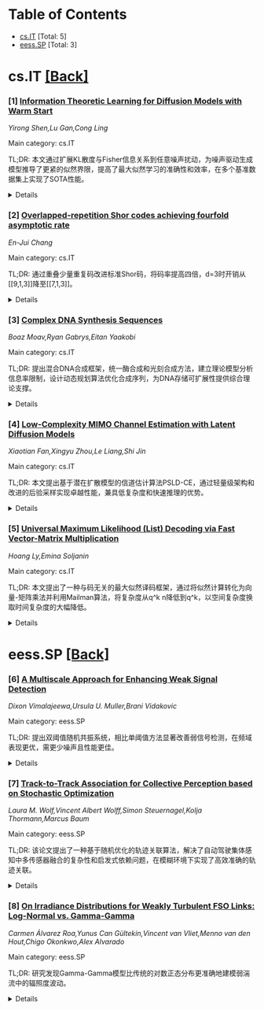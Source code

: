<div id=toc></div>

# Table of Contents

- [cs.IT](#cs.IT) [Total: 5]
- [eess.SP](#eess.SP) [Total: 3]


<div id='cs.IT'></div>

# cs.IT [[Back]](#toc)

### [1] [Information Theoretic Learning for Diffusion Models with Warm Start](https://arxiv.org/abs/2510.20903)
*Yirong Shen,Lu Gan,Cong Ling*

Main category: cs.IT

TL;DR: 本文通过扩展KL散度与Fisher信息关系到任意噪声扰动，为噪声驱动生成模型推导了更紧的似然界限，提高了最大似然学习的准确性和效率，在多个基准数据集上实现了SOTA性能。


<details>
  <summary>Details</summary>
Motivation: 基于扰动的似然估计模型在实际应用中表现突出，但存在收敛缓慢和理论理解有限的问题。现有方法在精度和效率方面有待改进，特别是在处理非高斯噪声分布和结构化噪声时需要更坚实的理论基础。

Method: 作者推导了一个更紧的噪声驱动模型似然界限，将经典的KL散度Fisher信息关系扩展到任意噪声扰动，突破了高斯假设的限制。该方法将扩散过程视为高斯信道，表达数据和模型之间的失配熵，并证明提出的目标函数上界化负对数似然(NLL)。 formulation允许灵活使用随机噪声分布，自然考虑传感器伪影、量化效应和数据分布平滑。

Result: 实验表明，所提模型在CIFAR-10上实现了竞争性的NLL，在ImageNet多个分辨率上获得了SOTA结果，全部无需数据增强。框架能够自然扩展到离散数据，证明了方法的通用性和有效性。

Conclusion: 本文提出了一个改进的似然界限，通过扩展KL散度与Fisher信息的关系到任意噪声扰动，提高了基于扰动的生成模型的最大似然学习的准确性和效率。该方法在保持与标准扩散训练兼容性的同时，实现了无需数据增强的竞争性性能，并自然扩展到离散数据。

Abstract: Generative models that maximize model likelihood have gained traction in many
practical settings. Among them, perturbation based approaches underpin many
strong likelihood estimation models, yet they often face slow convergence and
limited theoretical understanding. In this paper, we derive a tighter
likelihood bound for noise driven models to improve both the accuracy and
efficiency of maximum likelihood learning. Our key insight extends the
classical KL divergence Fisher information relationship to arbitrary noise
perturbations, going beyond the Gaussian assumption and enabling structured
noise distributions. This formulation allows flexible use of randomized noise
distributions that naturally account for sensor artifacts, quantization
effects, and data distribution smoothing, while remaining compatible with
standard diffusion training. Treating the diffusion process as a Gaussian
channel, we further express the mismatched entropy between data and model,
showing that the proposed objective upper bounds the negative log-likelihood
(NLL). In experiments, our models achieve competitive NLL on CIFAR-10 and SOTA
results on ImageNet across multiple resolutions, all without data augmentation,
and the framework extends naturally to discrete data.

</details>


### [2] [Overlapped-repetition Shor codes achieving fourfold asymptotic rate](https://arxiv.org/abs/2510.21030)
*En-Jui Chang*

Main category: cs.IT

TL;DR: 通过重叠少量重复码改进标准Shor码，将码率提高四倍，d=3时开销从[[9,1,3]]降至[[7,1,3]]。


<details>
  <summary>Details</summary>
Motivation: 标准Shor码采用两层重复码结构简单但码率相对较低，需要提高其效率和码率。

Method: 通过重叠少量重复码来改进标准Shor码的构造方法，替代原有的内外两层重复码结构。

Result: 将渐近码率提高了四倍；在最小距离d=3的情况下，将开销从[[9,1,3]]降低到更高效的[[7,1,3]]配置。

Conclusion: 提出的重叠重复码构造方法相比标准Shor码具有更高的效率和码率，为量子纠错码设计提供了一种更有效的解决方案。

Abstract: The standard Shor code employs two repetition codes as inner and outer codes,
yielding a simple structure but a relatively low code rate. By overlapping a
small number of repetition codes, we enhance the asymptotic code rate fourfold.
In the minimal-distance case $d = 3$, this construction reduces the overhead
from $[[9,1,3]]$ to the more efficient $[[7,1,3]]$ configuration.

</details>


### [3] [Complex DNA Synthesis Sequences](https://arxiv.org/abs/2510.21253)
*Boaz Moav,Ryan Gabrys,Eitan Yaakobi*

Main category: cs.IT

TL;DR: 提出混合DNA合成框架，统一酶合成和光刻合成方法，建立理论模型分析信息率限制，设计动态规划算法优化合成序列，为DNA存储可扩展性提供综合理论支撑。


<details>
  <summary>Details</summary>
Motivation: DNA存储虽然具有高密度和高耐久性优势，但其可扩展性受到并行链合成效率的根本限制。现有方法存在局限：酶合成允许无约束添加但效率低，光刻合成可并行但强制相同添加，需要更通用高效的合成框架。

Method: 提出混合合成框架：在每个合成循环中从受限子集选择核苷酸并并行掺入，建立了复杂合成序列概念；扩展信息率定义，分析删除球的类比；设计动态规划算法求解最优复杂合成序列；定义二维数组模型处理大规模链阵列的结构限制。

Result: 导出了最大信息率及其渐近行为的紧致表达式，建立了约束模型与理想化设置间的理论桥梁；设计的动态规划算法能有效计算最优复杂合成序列，并与最短公共超序列问题存在结构相似性；二维数组模型捕获了大规模链阵列的新结构限制。

Conclusion: 本研究建立了受约束DNA存储的新的综合理论框架，统一了现有的合成模型，为DNA存储的可扩展性发展奠定了理论基础，并为未来该领域的进展铺平了道路。

Abstract: DNA-based storage offers unprecedented density and durability, but its
scalability is fundamentally limited by the efficiency of parallel strand
synthesis. Existing methods either allow unconstrained nucleotide additions to
individual strands, such as enzymatic synthesis, or enforce identical additions
across many strands, such as photolithographic synthesis. We introduce and
analyze a hybrid synthesis framework that generalizes both approaches: in each
cycle, a nucleotide is selected from a restricted subset and incorporated in
parallel. This model gives rise to a new notion of a complex synthesis
sequence. Building on this framework, we extend the information rate definition
of Lenz et al. and analyze an analog of the deletion ball, defined and studied
in this setting, deriving tight expressions for the maximal information rate
and its asymptotic behavior. These results bridge the theoretical gap between
constrained models and the idealized setting in which every nucleotide is
always available. For the case of known strands, we design a dynamic
programming algorithm that computes an optimal complex synthesis sequence,
highlighting structural similarities to the shortest common supersequence
problem. We also define a distinct two-dimensional array model with synthesis
constraints over the rows, which extends previous synthesis models in the
literature and captures new structural limitations in large-scale strand
arrays. Additionally, we develop a dynamic programming algorithm for this
problem as well. Our results establish a new and comprehensive theoretical
framework for constrained DNA, subsuming prior models and setting the stage for
future advances in the field.

</details>


### [4] [Low-Complexity MIMO Channel Estimation with Latent Diffusion Models](https://arxiv.org/abs/2510.21386)
*Xiaotian Fan,Xingyu Zhou,Le Liang,Shi Jin*

Main category: cs.IT

TL;DR: 本文提出基于潜在扩散模型的信道估计算法PSLD-CE，通过轻量级架构和改进的后验采样实现卓越性能，兼具低复杂度和快速推理的优势。


<details>
  <summary>Details</summary>
Motivation: 深度生成模型能够学习无线信道的复杂先验分布，为传统信道估计提供了强大的替代方案，本文旨在利用这一潜力开发新型信道估计算法。

Method: 提出基于潜在扩散模型(LDMs)的信道估计算法PSLD-CE，设计轻量级LDM架构作为生成先验，通过似然项有效近似和VAE潜在空间的自洽约束增强后验采样过程。

Result: 大量实验结果表明PSLD-CE在各种条件下均优于现有方法，在实现显著性能提升的同时保持了低计算复杂度和快速推理速度。

Conclusion: PSLD-CE方法通过轻量级LDM架构和改进的后验采样过程，在保持低计算复杂度和快速推理速度的同时，显著优于现有信道估计算法，为下一代无线系统提供了实用且前景广阔的解决方案。

Abstract: Deep generative models offer a powerful alternative to conventional channel
estimation by learning the complex prior distribution of wireless channels.
Capitalizing on this potential, this paper proposes a novel channel estimation
algorithm based on latent diffusion models (LDMs), termed posterior sampling
with latent diffusion for channel estimation (PSLD-CE). The core of our
approach is a lightweight LDM architecture specifically designed for channel
estimation, which serves as a powerful generative prior to capture the
intricate channel distribution. Furthermore, we enhance the diffusion posterior
sampling process by introducing an effective approximation for the likelihood
term and a tailored self-consistency constraint on the variational autoencoder
latent space. Extensive experimental results demonstrate that PSLD-CE
consistently outperforms a wide range of existing methods. Notably, these
significant performance gains are achieved while maintaining low computational
complexity and fast inference speed, establishing our method as a highly
promising and practical solution for next-generation wireless systems.

</details>


### [5] [Universal Maximum Likelihood (List) Decoding via Fast Vector-Matrix Multiplication](https://arxiv.org/abs/2510.21414)
*Hoang Ly,Emina Soljanin*

Main category: cs.IT

TL;DR: 本文提出了一种与码无关的最大似然译码框架，通过将似然计算转化为向量-矩阵乘法并利用Mailman算法，将复杂度从q^k n降低到q^k，以空间复杂度换取时间复杂度的大幅降低。


<details>
  <summary>Details</summary>
Motivation: 最大似然译码对于任意分组码在根本上仍然是困难的，其最坏情况下的时间复杂度不比直接穷举搜索更好，对于[n,k]_q码需要q^k n次运算，需要寻找更高效的译码方法。

Method: 提出了一种与码无关的框架，将每个码字的条件概率（似然）表示为两个向量的内积，一个向量依赖于接收序列，另一个依赖于码字本身。通过向量-矩阵乘法计算所有码字的似然值，然后选择最大值。利用Mailman算法优化矩阵乘法计算复杂度。

Result: 将最坏情况下的复杂度降低了n倍，从q^k n次运算降低到q^k次运算，这一实用性的显著提升适用于通用无记忆信道上的线性和非线性分组码，以及硬判决和软判决译码。代价是需要O(q^{k+1} n)的空间复杂度来存储预计算的码本矩阵。

Conclusion: 该框架适用于线性和非线性分组码、硬判决和软判决译码，并可自然扩展到ISI信道和ML列表译码，为ML译码的实用性提供了重要突破，尽管需要付出存储空间代价。

Abstract: Maximum-likelihood (ML) decoding for arbitrary block codes remains
fundamentally hard, with worst-case time complexity-measured by the total
number of multiplications-being no better than straightforward exhaustive
search, which requires $q^{k} n$ operations for an $[n,k]_q$ code. This paper
introduces a simple, code-agnostic framework that reduces the worst-case
complexity by a factor of $n$, down to $q^{k}$ operations, a highly desirable
reduction in practice. The result holds for both linear and nonlinear block
codes over general memoryless channels and under both hard-decision and
soft-decision decoding. It naturally extends to intersymbol-interference (ISI)
channels and ML list decoding with only a negligible increase in complexity.
Our core insight is that, upon receipt of each sequence at the receiver, the
conditional probability of that sequence for each codeword in the codebook
(i.e., the \emph{likelihood}) can be expressed as the inner product of two
carefully constructed vectors -- the first depending on the received sequence,
and the second on that codeword itself. As a result, evaluating the likelihoods
for all codewords in the codebook reduces to a single vector-matrix
multiplication, and ML decoding (MLD) becomes the simple task of picking the
maximum entry in the resulting vector. The only non-trivial cost lies in the
vector-matrix product. However, our matrix construction allows the use of the
Mailman algorithm to reduce this cost. This time reduction is achieved at the
cost of high space complexity, requiring $\mathcal{O}(q^{k+1} n)$ space to
store the pre-computed codebook matrix.

</details>


<div id='eess.SP'></div>

# eess.SP [[Back]](#toc)

### [6] [A Multiscale Approach for Enhancing Weak Signal Detection](https://arxiv.org/abs/2510.20828)
*Dixon Vimalajeewa,Ursula U. Muller,Brani Vidakovic*

Main category: eess.SP

TL;DR: 提出双阈值随机共振系统，相比单阈值方法显著改善弱信号检测，在频域表现更优，需更少噪声且性能更佳。


<details>
  <summary>Details</summary>
Motivation: 传统随机共振技术主要基于单阈值检测器，局限于行为不依赖于时间的信号。检测弱信号通常需要大量噪声，这会扭曲复杂的信号特征。本研究旨在解决这些局限性。

Method: 本研究探索了多阈值系统和基于小波变换的多尺度随机共振应用。提出了一个双阈值检测系统，将两个单阈值检测器集成在一起，用于增强弱信号检测。在原始数据域和多尺度域使用模拟和真实信号进行评估，并与现有方法进行比较。

Result: 实验结果表明，在原始数据域中，提出的双阈值检测器相比传统单阈值方法显著改善了弱信号检测。在频域中其性能进一步提升，在需要更低噪声水平的同时，性能超过了现有检测系统。

Conclusion: 该研究通过引入双阈值检测系统，推进了基于随机共振的检测方法论，为弱信号识别提供了鲁棒的解决方案，在多个学科领域具有潜在应用价值。

Abstract: Stochastic resonance (SR), a phenomenon originally introduced in climate
modeling, enhances signal detection by leveraging optimal noise levels within
non-linear systems. Traditional SR techniques, mainly based on single-threshold
detectors, are limited to signals whose behavior does not depend on time. Often
large amounts of noise are needed to detect weak signals, which can distort
complex signal characteristics. To address these limitations, this study
explores multi-threshold systems and the application of SR in multiscale
applications using wavelet transforms. In the multiscale domain signals can be
analyzed at different levels of resolution to better understand the underlying
dynamics.
  We propose a double-threshold detection system that integrates two
single-threshold detectors to enhance weak signal detection. We evaluate it
both in the original data domain and in the multiscale domain using simulated
and real-world signals and compare its performance with existing methods.
  Experimental results demonstrate that, in the original data domain, the
proposed double-threshold detector significantly improves weak signal detection
compared to conventional single-threshold approaches. Its performance is
further improved in the frequency domain, requiring lower noise levels while
outperforming existing detection systems. This study advances SR-based
detection methodologies by introducing a robust approach to weak signal
identification, with potential applications in various disciplines.

</details>


### [7] [Track-to-Track Association for Collective Perception based on Stochastic Optimization](https://arxiv.org/abs/2510.21278)
*Laura M. Wolf,Vincent Albert Wolff,Simon Steuernagel,Kolja Thormann,Marcus Baum*

Main category: eess.SP

TL;DR: 该论文提出了一种基于随机优化的轨迹关联算法，解决了自动驾驶集体感知中多传感器融合的复杂性和启发式依赖问题，在模糊环境下实现了高效准确的轨迹关联。


<details>
  <summary>Details</summary>
Motivation: 集体感知是智能城市中自动驾驶的关键技术，通过融合多个智能车辆的局部环境模型来克服传感器局限性。而多传感器融合中的关键环节——轨迹到轨迹的关联，现有方法存在计算复杂度高或依赖启发式规则的问题。

Method: 提出了一种基于随机优化的关联算法，利用多维似然函数（包含轨迹数量和空间分布），能够计算多个关联假设。

Result: 通过蒙特卡洛模拟和真实集体感知场景验证了方法的有效性，证明在模糊环境下能够计算高可能性关联。

Conclusion: 该研究通过蒙特卡洛模拟和真实的集体感知场景验证了所提算法的有效性，证明了在模糊环境下能够计算高可能性关联，成功克服了传统方法在计算复杂性和启发式依赖方面的局限性。

Abstract: Collective perception is a key aspect for autonomous driving in smart cities
as it aims to combine the local environment models of multiple intelligent
vehicles in order to overcome sensor limitations. A crucial part of
multi-sensor fusion is track-to-track association. Previous works often suffer
from high computational complexity or are based on heuristics. We propose an
association algorithms based on stochastic optimization, which leverages a
multidimensional likelihood incorporating the number of tracks and their
spatial distribution and furthermore computes several association hypotheses.
We demonstrate the effectiveness of our approach in Monte Carlo simulations and
a realistic collective perception scenario computing high-likelihood
associations in ambiguous settings.

</details>


### [8] [On Irradiance Distributions for Weakly Turbulent FSO Links: Log-Normal vs. Gamma-Gamma](https://arxiv.org/abs/2510.21509)
*Carmen Álvarez Roa,Yunus Can Gültekin,Vincent van Vliet,Menno van den Hout,Chigo Okonkwo,Alex Alvarado*

Main category: eess.SP

TL;DR: 研究发现Gamma-Gamma模型比传统的对数正态分布更准确地建模弱湍流中的辐照度波动。


<details>
  <summary>Details</summary>
Motivation: 传统上使用对数正态分布建模弱湍流存在局限性，该分布无法准确捕获该状态下的辐照度波动，需要寻找更准确的替代模型。

Method: 通过实验方法，对比测试了对数正态分布和Gamma-Gamma模型在弱湍流条件下对辐照度波动的建模效果。

Result: 实验结果表明，传统的对数正态分布模型在弱湍流条件下无法准确捕获辐照度波动，而Gamma-Gamma模型展现出更高的准确性。

Conclusion: 基于实验结果，Gamma-Gamma模型比传统的对数正态分布更适用于弱湍流建模，应被优先采用以更准确地捕获辐照度波动。

Abstract: Weak turbulence is commonly modeled using the log-normal distribution. Our
experimental results show that this distribution fails to capture irradiance
fluctuations in this regime. The Gamma-Gamma model is shown to be more
accurate.

</details>
